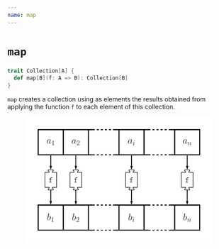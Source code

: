 ```yaml
---
name: map
---
```


# `map`

~~~ scala
trait Collection[A] {
  def map[B](f: A => B): Collection[B]
}
~~~

`map` creates a collection using as elements the results obtained from applying the function `f` to each element of this collection.

<figure class="diagram">
  <img src="images/map.svg" alt="map function">
  <!-- <figcaption class="diagram-desc"></figcaption> -->
</figure>
